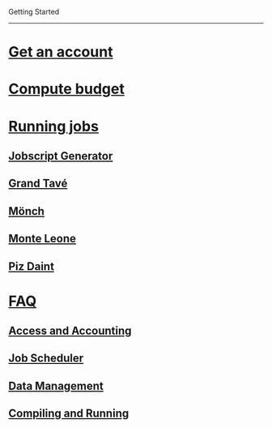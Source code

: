Getting Started

---

<!-- use only links inside h1, h2, h3 and h4 -->

# [Get an account](https://eth-cscs.github.io/getting_started/get_an_account)
# [Compute budget](https://eth-cscs.github.io/getting_started/compute_budget)
# [Running jobs](https://eth-cscs.github.io/getting_started/running_jobs)
## [Jobscript Generator](https://eth-cscs.github.io/getting_started/running_jobs/jobscript_generator)
## [Grand Tavé](https://eth-cscs.github.io/getting_started/running_jobs/grand_tave)
## [Mönch](https://eth-cscs.github.io/getting_started/running_jobs/monch)
## [Monte Leone](https://eth-cscs.github.io/getting_started/running_jobs/monte_leone)
## [Piz Daint](https://eth-cscs.github.io/getting_started/running_jobs/piz_daint)
# [FAQ](https://eth-cscs.github.io/getting_started/faq)
## [Access and Accounting](https://eth-cscs.github.io/getting_started/faq/#access-and-accounting)
## [Job Scheduler](https://eth-cscs.github.io/getting_started/faq/#job-scheduler)
## [Data Management](https://eth-cscs.github.io/getting_started/faq/#data-management)
## [Compiling and Running](https://eth-cscs.github.io/getting_started/faq/#compiling-and-running)
